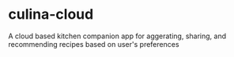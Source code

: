 # culina-cloud
A cloud based kitchen companion app for aggerating, sharing, and recommending recipes based on user's preferences
